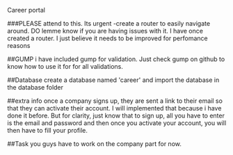 Career portal



###PLEASE attend to this. Its urgent
-create a router to easily navigate around. DO lemme know if you are having issues with it. I have once created a router. I just believe it needs to be improved for perfomance reasons

##GUMP
i have included gump for validation. Just check gump on github to know how to use it for for all validations.

##Database
create a database named 'career' and import the database in the database folder

##extra info
once a company signs up, they are sent a link to their email so that they can activate their account. I will implemented that because i have done it before. But for clarity, just know that to sign up, all you have to enter is the email and password and then once you activate your account, you will then have to fill your profile.

##Task
you guys have to work on the company part for now.